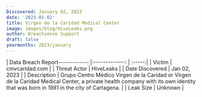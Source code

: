 ```yaml
---
Discovered: January 02, 2023
date: '2023-01-02'
title: Virgen de la Caridad Medical Center
image: images/blog/HiveLeaks.png
author: Breachsense Support
draft: false
yearmonths: 2023/january
---
```


| Data Breach Report------------:     |:-------------:    | :-----:|
| Victim      | cmvcaridad.com      | 
| Threat Actor      | HiveLeaks      | 
| Date Discovered      | Jan 02, 2023      | 
| Description      | Grupo Centro Médico Virgen de la Caridad or Virgen de la Caridad Medical Center, a private health company with its own identity that was born in 1981 in the city of Cartagena.      | 
| Leak Size      | Unknown      | 

